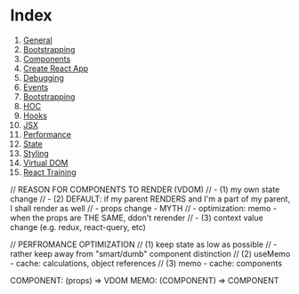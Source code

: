 # Index

1. [General](general.md)
1. [Bootstrapping](bootstrapping.md)
1. [Components](components.md)
1. [Create React App](cra.md)
1. [Debugging](debugging.md)
1. [Events](events.md)
1. [Bootstrapping](bootstrapping.md)
1. [HOC](hoc.md)
1. [Hooks](hooks/index.md)
1. [JSX](jsx.md)
1. [Performance](performance.md)
1. [State](state.md)
1. [Styling](styling.md)
1. [Virtual DOM](virtual-dom.md)
1. [React Training](react-training.md)

// REASON FOR COMPONENTS TO RENDER (VDOM)
// - (1) my own state change
// - (2) DEFAULT: if my parent RENDERS and I'm a part of my parent, I shall render as well
//   - props change - MYTH 
//   - optimization: memo - when the props are THE SAME, ddon't rerender
// - (3) context value change (e.g. redux, react-query, etc)

// PERFROMANCE OPTIMIZATION 
// (1) keep state as low as possible
//   - rather keep away from "smart/dumb" component distinction
// (2) useMemo - cache: calculations, object references
// (3) memo - cache: components

COMPONENT: (props) => VDOM
MEMO: (COMPONENT) => COMPONENT